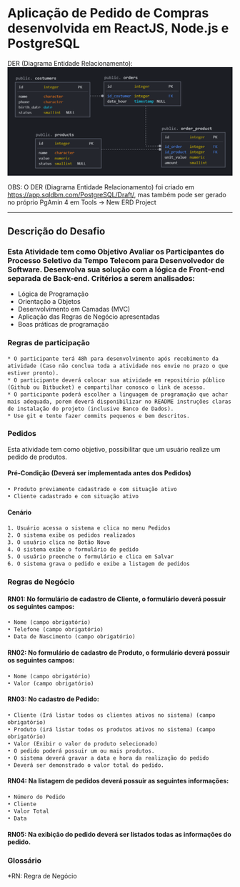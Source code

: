 # Aplicação de Pedido de Compras desenvolvida em ReactJS, Node.js e PostgreSQL


DER (Diagrama Entidade Relacionamento):
![alt text](/DER.png "ER (view of the relationship entity)")

OBS: O DER (Diagrama Entidade Relacionamento) foi criado em https://app.sqldbm.com/PostgreSQL/Draft/, mas também pode ser gerado no próprio PgAmin 4 em Tools -> New ERD Project

---------------------
## Descrição do Desafio
### Esta Atividade tem como Objetivo Avaliar os Participantes do Processo Seletivo da Tempo Telecom para Desenvolvedor de Software. Desenvolva sua solução com a lógica de Front-end separada de Back-end. Critérios a serem analisados:


* Lógica de Programação
* Orientação a Objetos
* Desenvolvimento em Camadas (MVC)
* Aplicação das Regras de Negócio apresentadas
* Boas práticas de programação

### Regras de participação

    * O participante terá 48h para desenvolvimento após recebimento da atividade (Caso não conclua toda a atividade nos envie no prazo o que estiver pronto).
    * O participante deverá colocar sua atividade em repositório público (Github ou Bitbucket) e compartilhar conosco o link de acesso.
    * O participante poderá escolher a linguagem de programação que achar mais adequada, porem deverá disponibilizar no README instruções claras de instalação do projeto (inclusive Banco de Dados).
    * Use git e tente fazer commits pequenos e bem descritos.

### Pedidos
Esta atividade tem como objetivo, possibilitar que um usuário realize um pedido de produtos.

#### Pré-Condição (Deverá ser implementada antes dos Pedidos)
    • Produto previamente cadastrado e com situação ativo
    • Cliente cadastrado e com situação ativo

#### Cenário
    1. Usuário acessa o sistema e clica no menu Pedidos
    2. O sistema exibe os pedidos realizados
    3. O usuário clica no Botão Novo
    4. O sistema exibe o formulário de pedido
    5. O usuário preenche o formulário e clica em Salvar
    6. O sistema grava o pedido e exibe a listagem de pedidos 


### Regras de Negócio
#### RN01:  No formulário de cadastro de Cliente, o formulário deverá possuir os seguintes campos:
    • Nome (campo obrigatório)
    • Telefone (campo obrigatório)
    • Data de Nascimento (campo obrigatório)

#### RN02: No formulário de cadastro de Produto, o formulário deverá possuir os seguintes campos:
    • Nome (campo obrigatório)
    • Valor (campo obrigatório)

#### RN03: No cadastro de Pedido:
    • Cliente (Irá listar todos os clientes ativos no sistema) (campo obrigatório)
    • Produto (irá listar todos os produtos ativos no sistema) (campo obrigatório)
    • Valor (Exibir o valor do produto selecionado)
    • O pedido poderá possuir um ou mais produtos.
    • O sistema deverá gravar a data e hora da realização do pedido
    • Deverá ser demonstrado o valor total do pedido.

#### RN04: Na listagem de pedidos deverá possuir as seguintes informações:
    • Número do Pedido
    • Cliente
    • Valor Total
    • Data

#### RN05: Na exibição do pedido deverá ser listados todas as informações do pedido.


### Glossário
*RN: Regra de Negócio